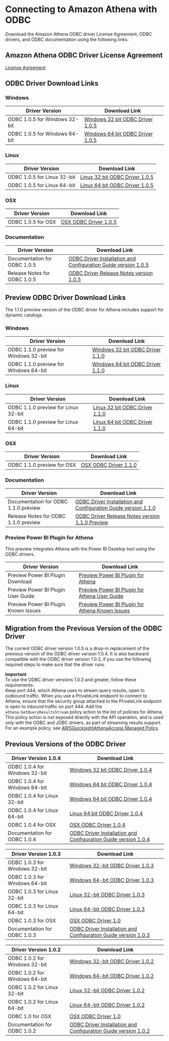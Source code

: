 # Connecting to Amazon Athena with ODBC<a name="connect-with-odbc"></a>

Download the Amazon Athena ODBC driver License Agreement, ODBC drivers, and ODBC documentation using the following links\.

## Amazon Athena ODBC Driver License Agreement<a name="atelong-odbc-driver-license-agreement"></a>

 [License Agreement](https://s3.amazonaws.com/athena-downloads/agreement/ODBC/Amazon+Athena+ODBC+Driver+License+Agreement.pdf) 

## ODBC Driver Download Links<a name="connect-with-odbc-driver-and-documentation-download-links"></a>

### Windows<a name="connect-with-odbc-windows"></a>


| Driver Version | Download Link | 
| --- | --- | 
| ODBC 1\.0\.5 for Windows 32\-bit | [Windows 32 bit ODBC Driver 1\.0\.5](https://s3.amazonaws.com/athena-downloads/drivers/ODBC/SimbaAthenaODBC_1.0.5/Windows/Simba+Athena+1.0+32-bit.msi) | 
| ODBC 1\.0\.5 for Windows 64\-bit | [Windows 64 bit ODBC Driver 1\.0\.5](https://s3.amazonaws.com/athena-downloads/drivers/ODBC/SimbaAthenaODBC_1.0.5/Windows/Simba+Athena+1.0+64-bit.msi ) | 

### Linux<a name="connect-with-odbc-linux"></a>


| Driver Version | Download Link | 
| --- | --- | 
| ODBC 1\.0\.5 for Linux 32\-bit | [Linux 32 bit ODBC Driver 1\.0\.5](https://s3.amazonaws.com/athena-downloads/drivers/ODBC/SimbaAthenaODBC_1.0.5/Linux/simbaathena-1.0.5.1006-1.i686.rpm) | 
| ODBC 1\.0\.5 for Linux 64\-bit | [Linux 64 bit ODBC Driver 1\.0\.5](https://s3.amazonaws.com/athena-downloads/drivers/ODBC/SimbaAthenaODBC_1.0.5/Linux/simbaathena-1.0.5.1006-1.x86_64.rpm) | 

### OSX<a name="connect-with-odbc-osx"></a>


| Driver Version | Download Link | 
| --- | --- | 
| ODBC 1\.0\.5 for OSX | [OSX ODBC Driver 1\.0\.5](https://s3.amazonaws.com/athena-downloads/drivers/ODBC/SimbaAthenaODBC_1.0.5/OSX/Simba+Athena+1.0.dmg) | 

### Documentation<a name="connect-with-odbc-driver-documentation"></a>


| Driver Version | Download Link | 
| --- | --- | 
| Documentation for ODBC 1\.0\.5 | [ODBC Driver Installation and Configuration Guide version 1\.0\.5](https://s3.amazonaws.com/athena-downloads/drivers/ODBC/SimbaAthenaODBC_1.0.5/Simba+Athena+ODBC+Install+and+Configuration+Guide.pdf) | 
| Release Notes for ODBC 1\.0\.5 | [ODBC Driver Release Notes version 1\.0\.5](https://s3.amazonaws.com/athena-downloads/drivers/ODBC/SimbaAthenaODBC_1.0.5/release-notes.txt ) | 

## Preview ODBC Driver Download Links<a name="connect-with-odbc-preview-driver-and-documentation-download-links"></a>

The 1\.1\.0 preview version of the ODBC driver for Athena includes support for dynamic catalogs\.

### Windows<a name="connect-with-odbc-preview-windows"></a>


| Driver Version | Download Link | 
| --- | --- | 
| ODBC 1\.1\.0 preview for Windows 32\-bit | [Windows 32 bit ODBC Driver 1\.1\.0](https://athena-downloads.s3.amazonaws.com/drivers/ODBC/athena-preview/SimbaAthenaODBC_1.1.0_preview/Windows/Simba+Athena+1.1_preview+32-bit.msi) | 
| ODBC 1\.1\.0 preview for Windows 64\-bit | [Windows 64 bit ODBC Driver 1\.1\.0](https://athena-downloads.s3.amazonaws.com/drivers/ODBC/athena-preview/SimbaAthenaODBC_1.1.0_preview/Windows/Simba+Athena+1.1_preview+64-bit.msi) | 

### Linux<a name="connect-with-odbc-preview-linux"></a>


| Driver Version | Download Link | 
| --- | --- | 
| ODBC 1\.1\.0 preview for Linux 32\-bit | [Linux 32 bit ODBC Driver 1\.1\.0](https://athena-downloads.s3.amazonaws.com/drivers/ODBC/athena-preview/SimbaAthenaODBC_1.1.0_preview/Linux/simbaathena-1.1.0.0001-1_preview.i686.rpm) | 
| ODBC 1\.1\.0 preview for Linux 64\-bit | [Linux 64 bit ODBC Driver 1\.1\.0](https://athena-downloads.s3.amazonaws.com/drivers/ODBC/athena-preview/SimbaAthenaODBC_1.1.0_preview/Linux/simbaathena-1.1.0.0001-1_preview.x86_64.rpm) | 

### OSX<a name="connect-with-odbc-preview-osx"></a>


| Driver Version | Download Link | 
| --- | --- | 
| ODBC 1\.1\.0 preview for OSX | [OSX ODBC Driver 1\.1\.0](https://athena-downloads.s3.amazonaws.com/drivers/ODBC/athena-preview/SimbaAthenaODBC_1.1.0_preview/OSX/Simba+Athena+1.1_preview.dmg) | 

### Documentation<a name="connect-with-odbc-preview-driver-documentation"></a>


| Driver Version | Download Link | 
| --- | --- | 
| Documentation for ODBC 1\.1\.0 preview | [ODBC Driver Installation and Configuration Guide version 1\.1\.0](https://athena-downloads.s3.amazonaws.com/drivers/ODBC/athena-preview/SimbaAthenaODBC_1.1.0_preview/Simba+Athena+ODBC+Install+and+Configuration+Guide.pdf) | 
| Release Notes for ODBC 1\.1\.0 preview | [ODBC Driver Release Notes version 1\.1\.0 Preview](https://athena-downloads.s3.amazonaws.com/drivers/ODBC/athena-preview/SimbaAthenaODBC_1.1.0_preview/release-notes.txt) | 

### Preview Power BI Plugin for Athena<a name="connect-with-odbc-preview-driver-power-bi"></a>

This preview integrates Athena with the Power BI Desktop tool using the ODBC drivers\.


| Driver Version | Download Link | 
| --- | --- | 
| Preview Power BI Plugin Download | [Preview Power BI Plugin for Athena](https://athena-downloads.s3.amazonaws.com/drivers/ODBC/SimbaAthenaPowerBI_PreviewPlugIn/Athena.mez) | 
| Preview Power BI Plugin User Guide | [Preview Power BI Plugin for Athena User Guide](https://athena-downloads.s3.amazonaws.com/drivers/ODBC/SimbaAthenaPowerBI_PreviewPlugIn/Simba+Athena+Custom+Connector+for+Power+BI+User+Guide.pdf) | 
| Preview Power BI Plugin Known Issues | [Preview Power BI Plugin for Athena Known Issues](https://athena-downloads.s3.amazonaws.com/drivers/ODBC/SimbaAthenaPowerBI_PreviewPlugIn/Known+Issues.txt) | 

## Migration from the Previous Version of the ODBC Driver<a name="migration-from-previous-odbc-driver"></a>

The current ODBC driver version 1\.0\.5 is a drop\-in replacement of the previous version of the ODBC driver version 1\.0\.4\. It is also backward compatible with the ODBC driver version 1\.0\.3, if you use the following required steps to make sure that the driver runs\. 

**Important**  
To use the ODBC driver versions 1\.0\.3 and greater, follow these requirements:   
Keep port 444, which Athena uses to stream query results, open to outbound traffic\. When you use a PrivateLink endpoint to connect to Athena, ensure that the security group attached to the PrivateLink endpoint is open to inbound traffic on port 444\. 
Add the `athena:GetQueryResultsStream` policy action to the list of policies for Athena\. This policy action is not exposed directly with the API operation, and is used only with the ODBC and JDBC drivers, as part of streaming results support\. For an example policy, see [AWSQuicksightAthenaAccess Managed Policy](awsquicksightathenaaccess-managed-policy.md)\. 

## Previous Versions of the ODBC Driver<a name="odbc-previous-versions"></a>


| Driver Version 1\.0\.4 | Download Link | 
| --- | --- | 
| ODBC 1\.0\.4 for Windows 32\-bit | [Windows 32 bit ODBC Driver 1\.0\.4](https://s3.amazonaws.com/athena-downloads/drivers/ODBC/SimbaAthenaODBC_1.0.4/Windows/Simba+Athena+1.0+32-bit.msi) | 
| ODBC 1\.0\.4 for Windows 64\-bit | [Windows 64 bit ODBC Driver 1\.0\.4](https://s3.amazonaws.com/athena-downloads/drivers/ODBC/SimbaAthenaODBC_1.0.4/Windows/Simba+Athena+1.0+64-bit.msi ) | 
| ODBC 1\.0\.4 for Linux 32\-bit | [Windows 64 bit ODBC Driver 1\.0\.4](https://s3.amazonaws.com/athena-downloads/drivers/ODBC/SimbaAthenaODBC_1.0.4/Windows/Simba+Athena+1.0+64-bit.msi ) | 
| ODBC 1\.0\.4 for Linux 64\-bit | [Linux 64 bit ODBC Driver 1\.0\.4](https://s3.amazonaws.com/athena-downloads/drivers/ODBC/SimbaAthenaODBC_1.0.4/Linux/simbaathena-1.0.4.1005-1.x86_64.rpm ) | 
| ODBC 1\.0\.4 for OSX | [OSX ODBC Driver 1\.0\.4](https://s3.amazonaws.com/athena-downloads/drivers/ODBC/SimbaAthenaODBC_1.0.4/OSX/Simba+Athena+1.0.dmg) | 
| Documentation for ODBC 1\.0\.4 | [ODBC Driver Installation and Configuration Guide version 1\.0\.4](https://s3.amazonaws.com/athena-downloads/drivers/ODBC/SimbaAthenaODBC_1.0.4/Simba+Athena+ODBC+Install+and+Configuration+Guide.pdf)  | 


| Driver Version 1\.0\.3 | Download Link | 
| --- | --- | 
| ODBC 1\.0\.3 for Windows 32\-bit | [Windows 32\-bit ODBC Driver 1\.0\.3](https://s3.amazonaws.com/athena-downloads/drivers/ODBC/SimbaAthenaODBC_1.0.3/Windows/Simba+Athena+1.0+32-bit.msi) | 
| ODBC 1\.0\.3 for Windows 64\-bit | [Windows 64\-bit ODBC Driver 1\.0\.3](https://s3.amazonaws.com/athena-downloads/drivers/ODBC/SimbaAthenaODBC_1.0.3/Windows/Simba+Athena+1.0+64-bit.msi) | 
| ODBC 1\.0\.3 for Linux 32\-bit | [Linux 32\-bit ODBC Driver 1\.0\.3](https://s3.amazonaws.com/athena-downloads/drivers/ODBC/SimbaAthenaODBC_1.0.3/Linux/simbaathena-1.0.3.1004-1.i686.rpm) | 
| ODBC 1\.0\.3 for Linux 64\-bit | [Linux 64\-bit ODBC Driver 1\.0\.3](https://s3.amazonaws.com/athena-downloads/drivers/ODBC/SimbaAthenaODBC_1.0.3/Linux/simbaathena-1.0.3.1004-1.x86_64.rpm) | 
| ODBC 1\.0\.3 for OSX | [OSX ODBC Driver 1\.0](https://s3.amazonaws.com/athena-downloads/drivers/ODBC/SimbaAthenaODBC_1.0.3/OSX/Simba+Athena+1.0.dmg) | 
| Documentation for ODBC 1\.0\.3 | [ODBC Driver Installation and Configuration Guide version 1\.0\.3](https://s3.amazonaws.com/athena-downloads/drivers/ODBC/SimbaAthenaODBC_1.0.3/Simba+Athena+ODBC+Install+and+Configuration+Guide.pdf) | 


| Driver Version 1\.0\.2 | Download Link | 
| --- | --- | 
| ODBC 1\.0\.2 for Windows 32\-bit | [Windows 32\-bit ODBC Driver 1\.0\.2](https://s3.amazonaws.com/athena-downloads/drivers/ODBC/Windows/Simba+Athena+1.0+32-bit.msi) | 
| ODBC 1\.0\.2 for Windows 64\-bit | [Windows 64\-bit ODBC Driver 1\.0\.2](https://s3.amazonaws.com/athena-downloads/drivers/ODBC/Windows/Simba+Athena+1.0+64-bit.msi) | 
| ODBC 1\.0\.2 for Linux 32\-bit | [Linux 32\-bit ODBC Driver 1\.0\.2](https://s3.amazonaws.com/athena-downloads/drivers/ODBC/Linux/simbaathena-1.0.2.1003-1.i686.rpm) | 
| ODBC 1\.0\.2 for Linux 64\-bit | [Linux 64\-bit ODBC Driver 1\.0\.2](https://s3.amazonaws.com/athena-downloads/drivers/ODBC/Linux/simbaathena-1.0.2.1003-1.x86_64.rpm) | 
| ODBC 1\.0 for OSX | [OSX ODBC Driver 1\.0](https://s3.amazonaws.com/athena-downloads/drivers/ODBC/OSX/Simba+Athena+1.0.dmg) | 
| Documentation for ODBC 1\.0\.2 | [ODBC Driver Installation and Configuration Guide version 1\.0\.2](https://s3.amazonaws.com/athena-downloads/drivers/ODBC/Simba+Athena+ODBC+Install+and+Configuration+Guide.pdf) | 
